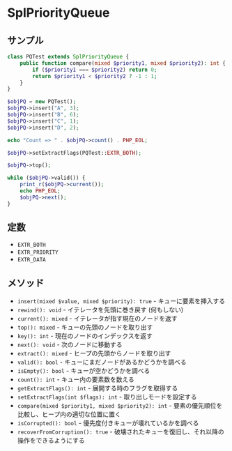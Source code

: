 # SplPriorityQueue

## サンプル

```php
class PQTest extends SplPriorityQueue {
    public function compare(mixed $priority1, mixed $priority2): int {
        if ($priority1 === $priority2) return 0;
        return $priority1 < $priority2 ? -1 : 1;
    }
}

$objPQ = new PQTest();
$objPQ->insert("A", 3);
$objPQ->insert("B", 6);
$objPQ->insert("C", 1);
$objPQ->insert("D", 2);

echo "Count => " . $objPQ->count() . PHP_EOL;

$objPQ->setExtractFlags(PQTest::EXTR_BOTH);

$objPQ->top();

while ($objPQ->valid()) {
    print_r($objPQ->current());
    echo PHP_EOL;
    $objPQ->next();
}
```

## 定数

- `EXTR_BOTH`
- `EXTR_PRIORITY`
- `EXTR_DATA`

## メソッド

- `insert(mixed $value, mixed $priority): true` - キューに要素を挿入する
- `rewind(): void` - イテレータを先頭に巻き戻す (何もしない)
- `current(): mixed` - イテレータが指す現在のノードを返す
- `top(): mixed` - キューの先頭のノードを取り出す
- `key(): int` - 現在のノードのインデックスを返す
- `next(): void` - 次のノードに移動する
- `extract(): mixed` - ヒープの先頭からノードを取り出す
- `valid(): bool` - キューにまだノードがあるかどうかを調べる
- `isEmpty(): bool` - キューが空かどうかを調べる
- `count(): int` - キュー内の要素数を数える
- `getExtractFlags(): int` - 展開する時のフラグを取得する
- `setExtractFlags(int $flags): int` - 取り出しモードを設定する
- `compare(mixed $priority1, mixed $priority2): int` - 要素の優先順位を比較し、ヒープ内の適切な位置に置く
- `isCorrupted(): bool` - 優先度付きキューが壊れているかを調べる
- `recoverFromCorruption(): true` - 破壊されたキューを復旧し、それ以降の操作をできるようにする
